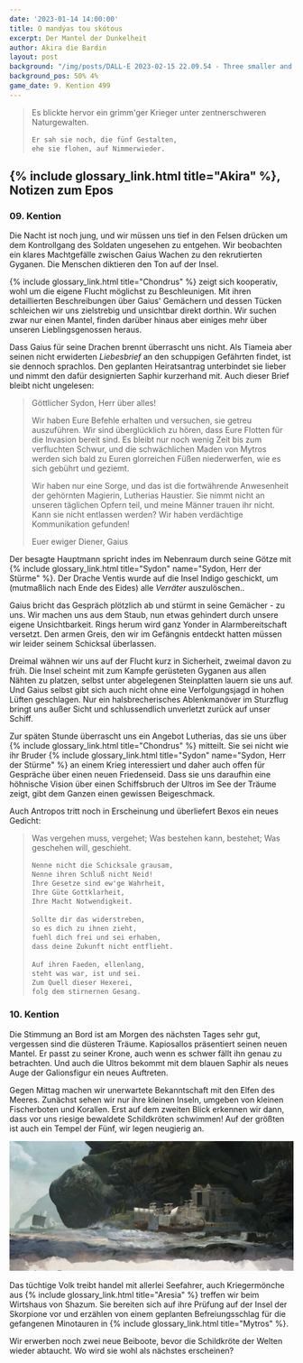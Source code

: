 ```yaml
---
date: '2023-01-14 14:00:00'
title: O mandýas tou skótous
excerpt: Der Mantel der Dunkelheit
author: Akira die Bardin
layout: post
background: "/img/posts/DALL·E 2023-02-15 22.09.54 - Three smaller and one large islands floating in the ocean that are actually giant turtles with threes and cities on its backs with fisherboats nearby,.png"
background_pos: 50% 4%
game_date: 9. Kention 499
---
```


<div class="rhyme">
  <blockquote>
    Es blickte hervor ein grimm'ger Krieger
    unter zentnerschweren Naturgewalten.

    Er sah sie noch, die fünf Gestalten,
    ehe sie flohen, auf Nimmerwieder.
  </blockquote>
</div>

## {% include glossary_link.html title="Akira" %}, Notizen zum Epos

### 09. Kention

Die Nacht ist noch jung, und wir müssen uns tief in den Felsen drücken um dem Kontrollgang des Soldaten ungesehen zu entgehen. Wir beobachten ein klares Machtgefälle zwischen Gaius Wachen zu den rekrutierten Gyganen. Die Menschen diktieren den Ton auf der Insel.

{% include glossary_link.html title="Chondrus" %} zeigt sich kooperativ, wohl um die eigene Flucht möglichst zu Beschleunigen. Mit ihren detaillierten Beschreibungen über Gaius' Gemächern und dessen Tücken schleichen wir uns zielstrebig und unsichtbar direkt dorthin. Wir suchen zwar nur einen Mantel, finden darüber hinaus aber einiges mehr über unseren Lieblingsgenossen heraus.

Dass Gaius für seine Drachen brennt überrascht uns nicht. Als Tiameia aber seinen nicht erwiderten _Liebesbrief_ an den schuppigen Gefährten findet, ist sie dennoch sprachlos. Den geplanten Heiratsantrag unterbindet sie lieber und nimmt den dafür designierten Saphir kurzerhand mit. Auch dieser Brief bleibt nicht ungelesen:

> Göttlicher Sydon, Herr über alles!
> 
> Wir haben Eure Befehle erhalten und versuchen, sie getreu auszuführen. Wir sind überglücklich zu hören, dass Eure Flotten für die Invasion bereit sind. Es bleibt nur noch wenig Zeit bis zum verfluchten Schwur, und die schwächlichen Maden von Mytros werden sich bald zu Euren glorreichen Füßen niederwerfen, wie es sich gebührt und geziemt.
> 
> Wir haben nur eine Sorge, und das ist die fortwährende Anwesenheit der gehörnten Magierin, Lutherias Haustier. Sie nimmt nicht an unseren täglichen Opfern teil, und meine Männer trauen ihr nicht. Kann sie nicht entlassen werden? Wir haben verdächtige Kommunikation gefunden!
> 
> Euer ewiger Diener, Gaius

Der besagte Hauptmann spricht indes im Nebenraum durch seine Götze mit {% include glossary_link.html title="Sydon" name="Sydon, Herr der Stürme" %}. Der Drache Ventis wurde auf die Insel Indigo geschickt, um (mutmaßlich nach Ende des Eides) alle _Verräter_ auszulöschen..

Gaius bricht das Gespräch plötzlich ab und stürmt in seine Gemächer - zu uns. Wir machen uns aus dem Staub, nun etwas gehindert durch unsere eigene Unsichtbarkeit. Rings herum wird ganz Yonder in Alarmbereitschaft versetzt. Den armen Greis, den wir im Gefängnis entdeckt hatten müssen wir leider seinem Schicksal überlassen.

Dreimal wähnen wir uns auf der Flucht kurz in Sicherheit, zweimal davon zu früh. Die Insel scheint mit zum Kampfe gerüsteten Gyganen aus allen Nähten zu platzen, selbst unter abgelegenen Steinplatten lauern sie uns auf. Und Gaius selbst gibt sich auch nicht ohne eine Verfolgungsjagd in hohen Lüften geschlagen. Nur ein halsbrecherisches Ablenkmanöver im Sturzflug bringt uns außer Sicht und schlussendlich unverletzt zurück auf unser Schiff. 

Zur späten Stunde überrascht uns ein Angebot Lutherias, das sie uns über {% include glossary_link.html title="Chondrus" %} mitteilt. Sie sei nicht wie ihr Bruder {% include glossary_link.html title="Sydon" name="Sydon, Herr der Stürme" %} an einem Krieg interessiert und daher auch offen für Gespräche über einen neuen Friedenseid. Dass sie uns daraufhin eine höhnische Vision über einen Schiffsbruch der Ultros im See der Träume zeigt, gibt dem Ganzen einen gewissen Beigeschmack.

Auch Antropos tritt noch in Erscheinung und überliefert Bexos ein neues Gedicht:

<div class="rhyme">
  <blockquote>
    Was vergehen muss, vergehet;
    Was bestehen kann, bestehet;
    Was geschehen will, geschieht.

    Nenne nicht die Schicksale grausam,
    Nenne ihren Schluß nicht Neid!
    Ihre Gesetze sind ew'ge Wahrheit,
    Ihre Güte Gottklarheit,
    Ihre Macht Notwendigkeit.

    Sollte dir das widerstreben,
    so es dich zu ihnen zieht,
    fuehl dich frei und sei erhaben,
    dass deine Zukunft nicht entflieht.

    Auf ihren Faeden, ellenlang,
    steht was war, ist und sei.
    Zum Quell dieser Hexerei,
    folg dem stirnernen Gesang.
  </blockquote>
</div>

### 10. Kention

Die Stimmung an Bord ist am Morgen des nächsten Tages sehr gut, vergessen sind die düsteren Träume. Kapiosallos präsentiert seinen neuen Mantel. Er passt zu seiner Krone, auch wenn es schwer fällt ihn genau zu betrachten. Und auch die Ultros bekommt mit dem blauen Saphir als neues Auge der Galionsfigur ein neues Auftreten.

Gegen Mittag machen wir unerwartete Bekanntschaft mit den Elfen des Meeres. Zunächst sehen wir nur ihre kleinen Inseln, umgeben von kleinen Fischerboten und Korallen. Erst auf dem zweiten Blick erkennen wir dann, dass vor uns riesige bewaldete Schildkröten schwimmen! Auf der größten ist auch ein Tempel der Fünf, wir legen neugierig an. 

![shasum](/img/posts/schildkroeteninsel.png)

Das tüchtige Volk treibt handel mit allerlei Seefahrer, auch Kriegermönche aus {% include glossary_link.html title="Aresia" %} treffen wir beim Wirtshaus von Shazum. Sie bereiten sich auf ihre Prüfung auf der Insel der Skorpione vor und erzählen von einem geplanten Befreiungsschlag für die gefangenen Minotauren in {% include glossary_link.html title="Mytros" %}. 

Wir erwerben noch zwei neue Beiboote, bevor die Schildkröte der Welten wieder abtaucht. Wo wird sie wohl als nächstes erscheinen?
